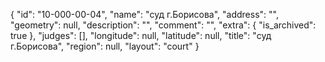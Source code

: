 {
    "id": "10-000-00-04",
    "name": "суд г.Борисова",
    "address": "",
    "geometry": null,
    "description": "",
    "comment": "",
    "extra": {
        "is_archived": true
    },
    "judges": [],
    "longitude": null,
    "latitude": null,
    "title": "суд г.Борисова",
    "region": null,
    "layout": "court"
}